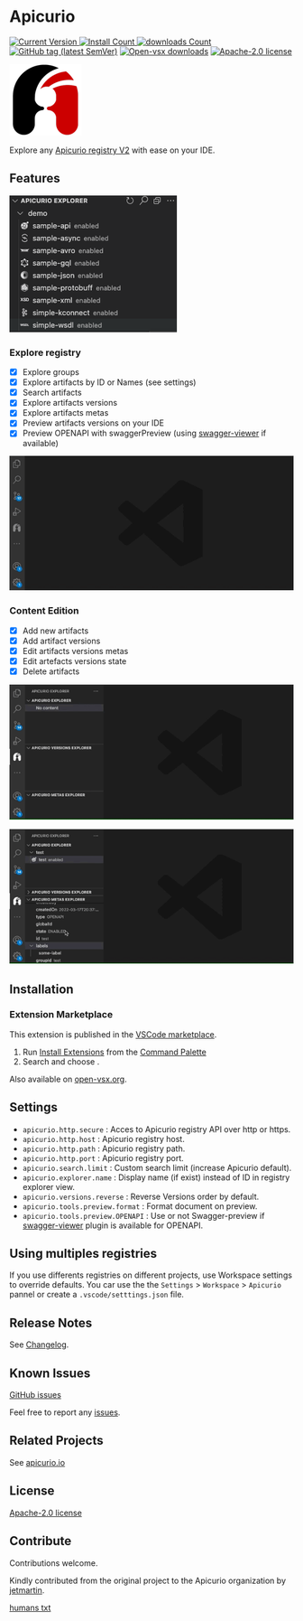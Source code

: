 # Apicurio

[![Current Version](https://img.shields.io/visual-studio-marketplace/v/apicurio.registry.svg?color=emerald&label=Visual%20Studio%20Marketplace&logo=visual-studio-code&logoColor=blue&style=flat)
![Install Count](https://img.shields.io/visual-studio-marketplace/i/apicurio.registry.svg?color=emerald&style=flat)
![downloads Count](https://img.shields.io/visual-studio-marketplace/d/apicurio.registry.svg?color=emerald&style=flat)][marketplace]
 [![GitHub tag (latest SemVer)](https://img.shields.io/github/tag/Apicurio/apicurio-registry-vscode-plugin.svg?color=emerald&label=release&logoColor=white&logo=github&labelColor=grey)][github]
[![Open-vsx downloads](https://img.shields.io/open-vsx/dt/apicurio/registry)][openvsx]
[![Apache-2.0 license](https://img.shields.io/badge/license-Apache%202.0-brightgreen.svg)][license]

![Apicurio](/resources/apicurio_icon.png)

Explore any [Apicurio registry V2](https://www.apicur.io/registry/) with ease on your IDE.

## Features

![Apicurio](/resources/apicurio-explorer.png)

### Explore registry

- [X] Explore groups
- [X] Explore artifacts by ID or Names (see settings)
- [X] Search artifacts
- [X] Explore artifacts versions
- [X] Explore artifacts metas
- [X] Preview artifacts versions on your IDE
- [X] Preview OPENAPI with swaggerPreview (using [swagger-viewer](https://marketplace.visualstudio.com/items?itemName=Arjun.swagger-viewer) if available)

![Apicurio](/resources/gif/preview-artifact.gif)

### Content Edition

- [X] Add new artifacts
- [X] Add artifact versions
- [X] Edit artifacts versions metas
- [X] Edit artefacts versions state
- [X] Delete artifacts

![Apicurio](/resources/gif/add-artifact.gif)

![Apicurio](/resources/gif/edit-metas.gif)

## Installation

### Extension Marketplace

This extension is published in the [VSCode marketplace][marketplace].

1. Run [Install Extensions][Install Extensions] from the [Command Palette][Command Palette]
2. Search and choose  .

Also available on [open-vsx.org][openvsx].

## Settings

- `apicurio.http.secure` : Acces to Apicurio registry API over http or https.
- `apicurio.http.host` : Apicurio registry host.
- `apicurio.http.path` : Apicurio registry path.
- `apicurio.http.port` : Apicurio registry port.
- `apicurio.search.limit` : Custom search limit (increase Apicurio default).
- `apicurio.explorer.name` : Display name (if exist) instead of ID in registry explorer view.
- `apicurio.versions.reverse` : Reverse Versions order by default.
- `apicurio.tools.preview.format` : Format document on preview.
- `apicurio.tools.preview.OPENAPI` : Use or not Swagger-preview if [swagger-viewer](https://marketplace.visualstudio.com/items?itemName=Arjun.swagger-viewer) plugin is available for OPENAPI.

## Using multiples registries

If you use differents registries on different projects, use Workspace settings to override defaults.
You car use the the `Settings` > `Workspace` > `Apicurio` pannel or create a `.vscode/setttings.json` file.

## Release Notes

See [Changelog][Changelog].

## Known Issues

[GitHub issues][issues]

Feel free to report any [issues][new issue].

## Related Projects

See [apicurio.io](https://www.apicur.io/)

## License

[Apache-2.0 license][license]

## Contribute

Contributions welcome.

Kindly contributed from the original project to the Apicurio organization by [jetmartin][jetmartin].

[humans txt][humanstxt]

[jetmartin]: https://github.com/jetmartin
[github]: https://github.com/Apicurio/apicurio-registry-vscode-plugin
[issues]: https://github.com/Apicurio/apicurio-registry-vscode-plugin/issues
[new issue]: https://github.com/Apicurio/apicurio-registry-vscode-plugin/issues/new
[Changelog]: https://github.com/Apicurio/apicurio-registry-vscode-plugin/blob/main/CHANGELOG.md
[humanstxt]: https://github.com/Apicurio/apicurio-registry-vscode-plugin/blob/main/humans.txt
[license]: https://github.com/Apicurio/apicurio-registry-vscode-plugin/blob/main/LICENSE.txt
[marketplace]: https://marketplace.visualstudio.com/items?itemName=apicurio.registry
[openvsx]: https://open-vsx.org/extension/apicurio/registry
[openvsx-dt]: https://img.shields.io/open-vsx/dt/apicurio/registry
[command palette]: https://code.visualstudio.com/Docs/editor/codebasics#_command-palette
[install extensions]: https://code.visualstudio.com/docs/editor/extension-gallery#_install-an-extension
